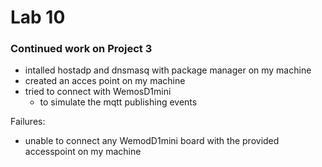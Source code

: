 # Lab 10

### Continued work on Project 3
- intalled hostadp and dnsmasq with package manager on my machine
- created an acces point on my machine
- tried to connect with WemosD1mini
    - to simulate the mqtt publishing events

Failures:
- unable to connect any WemodD1mini board with the provided accesspoint on my machine
